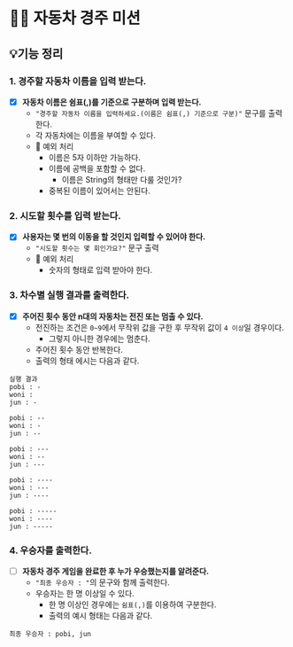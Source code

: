# 🚗🚙 자동차 경주 미션
## 💡기능 정리

### 1. 경주할 자동차 이름을 입력 받는다.
- [x] **자동차 이름은 쉼표(,)를 기준으로 구분하며 입력 받는다.**
  - `"경주할 자동차 이름을 입력하세요.(이름은 쉼표(,) 기준으로 구분)"` 문구를 출력한다.
  - 각 자동차에는 이름을 부여할 수 있다.
  - 📢 예외 처리
      - 이름은 5자 이하만 가능하다.
      - 이름에 공백을 포함할 수 없다.
        - 이름은 String의 형태만 다룰 것인가?
      - 중복된 이름이 있어서는 안된다.
        

### 2. 시도할 횟수를 입력 받는다.
- [x] **사용자는 몇 번의 이동을 할 것인지 입력할 수 있어야 한다.**
  - `"시도할 횟수는 몇 회인가요?"` 문구 출력
  - 📢 예외 처리
    - 숫자의 형태로 입력 받아야 한다.

### 3. 차수별 실행 결과를 출력한다.
- [x] **주어진 횟수 동안 n대의 자동차는 전진 또는 멈출 수 있다.**
  - 전진하는 조건은 `0~9`에서 무작위 값을 구한 후 무작위 값이 `4 이상`일 경우이다.
    - 그렇지 아니한 경우에는 멈춘다.
  - 주어진 횟수 동안 반복한다.
  - 출력의 형태 에시는 다음과 같다.
```text
실행 결과
pobi : -
woni : 
jun : -

pobi : --
woni : -
jun : --

pobi : ---
woni : --
jun : ---

pobi : ----
woni : ---
jun : ----

pobi : -----
woni : ----
jun : -----
```

### 4. 우승자를 출력한다.
- [ ] **자동차 경주 게임을 완료한 후 누가 우승했는지를 알려준다.**
  - `"최종 우승자 : "`의 문구와 함께 출력한다.
  - 우승자는 한 명 이상일 수 있다.
    - 한 명 이상인 경우에는 `쉼표(,)`를 이용하여 구분한다.
    - 출력의 예시 형태는 다음과 같다.
```text
최종 우승자 : pobi, jun
```
